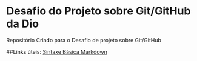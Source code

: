 # Desafio do Projeto sobre Git/GitHub da Dio
Repositório Criado para o Desafio de projeto sobre Git/GitHub


##Links úteis:
[Sintaxe Básica Markdown](https://https://www.markdownguide.org/)
